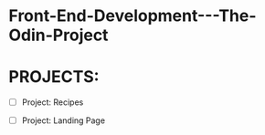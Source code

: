 # Front-End-Development---The-Odin-Project
<h1>PROJECTS:</h1>

- [ ] Project: Recipes
- [ ] Project: Landing Page

  
